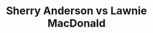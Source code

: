 ---
title: Sherry Anderson vs Lawnie MacDonald
player1:
  name: Anderson, Sherry
  percent: 84
  wins: 1
  losses: 0
player2:
  name: MacDonald, Lawnie
  percent: 81
  wins: 0
  losses: 1
games:
- player1:
    team: SK
    position: Fourth
    percent: 84
    win: 1
    loss: 0
  player2:
    team: AB
    position: Third
    percent: 81
    win: 0
    loss: 1
  event: Hearts
  year: 2002
  draw: Round Robin(2)
  score: SK 5 - AB 3
- player1:
    team: AND
    position: Fourth
    percent: 75
    win: 0
    loss: 1
  player2:
    team: KIN
    position: Third
    percent: 85
    win: 1
    loss: 0
  event: Trials (Women)
  year: 2001
  draw: Round Robin(9)
  score: AND 5 - KIN 7
- player1:
    team: LAW
    position: Third
    percent: 91
    win: 1
    loss: 0
  player2:
    team: SON
    position: Third
    percent: 74
    win: 0
    loss: 1
  event: Trials (Women)
  year: 2013
  draw: Round Robin(5)
  score: LAW 8 - SON 6
---